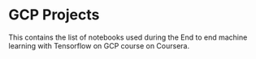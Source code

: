 # GCP Projects

This contains the list of notebooks used during the End to end machine learning with Tensorflow on GCP course on Coursera.

